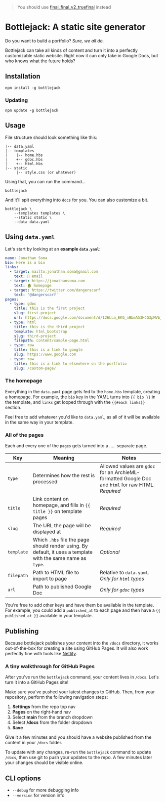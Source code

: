 > You should use [final_final_v2_truefinal](https://github.com/jsoma/final_final_v2_truefinal) instead
> 
# Bottlejack: A static site generator

Do you want to build a portfolio? *Sure, we all do.*

Bottlejack can take all kinds of content and turn it into a perfectly customizable static website. Right now it can only take in Google Docs, but who knows what the future holds?

## Installation

```
npm install -g bottlejack
```

### Updating

```
npm update -g bottlejack
```

## Usage

File structure should look something like this:

```
|-- data.yaml
|-- templates
|    |-- home.hbs
|    +-- gdoc.hbs
|    +-- html.hbs
|-- static
     |-- style.css (or whatever)
```

Using that, you can run the command...

```
bottlejack
```

And it'll spit everything into `docs` for you. You can also customize a bit.

```
bottlejack \
    --templates templates \
    --static static \
    --data data.yaml
```

## Using `data.yaml`

Let's start by looking at an **example `data.yaml`**:

```yaml
name: Jonathan Soma
bio: Here is a bio
links:
  - target: mailto:jonathan.soma@gmail.com
    text: 📧 email
  - target: https://jonathansoma.com
    text: 🏠 homepage
  - target: https://twitter.com/dangerscarf
    text: '@dangerscarf'
pages:
  - type: gdoc
    title: this is the first project
    slug: first-project
    url: https://docs.google.com/document/d/126LLa_EKG_nBbmA53HCG3pMVbjKBRnQWJWDL9FUSmHo/edit?usp=sharing
  - type: html
    title: this is the third project
    template: html_bootstrap
    slug: third-project
    filepath: content/sample-page.html
  - type: raw
    title: this is a link to google
    slug: https://www.google.com
  - type: raw
    title: this is a link to elsewhere on the portfolio
    slug: /custom-page/
```

### The homepage

Everything in the `data.yaml` page gets fed to the `home.hbs` template, creating a homepage. For example, the `bio` key in the YAML turns into `{{ bio }}` in the template, and `links` get looped through with the `{{#each links}}` section.

Feel free to add whatever you'd like to `data.yaml`, as all of it will be available in the same way in your template.

### All of the pages

Each and every one of the `pages` gets turned into a ..... separate page.

|Key|Meaning|Notes|
|---|---|---|
|`type`|Determines how the rest is processed|Allowed values are `gdoc` for an ArchieML-formatted Google Doc and `html` for raw HTML. *Required*|
|`title`|Link content on homepage, and fills in `{{ title }}` on template pages|*Required*|
|`slug`|The URL the page will be displayed at|*Required*|
|`template`|Which `.hbs` file the page should render using. By default, it uses a template with the same name as `type`.|*Optional*|
|`filepath`|Path to HTML file to import to page|Relative to `data.yaml`. *Only for `html` types*|
|`url`|Path to published Google Doc|*Only for `gdoc` types*|

You're free to add other keys and have them be available in the template. For example, you could add a `published_at` to each page and then have a `{{ published_at }}` available in your template.

## Publishing

Because bottlejack publishes your content into the `/docs` directory, it works out-of-the-box for creating a site using GitHub Pages. It will also work perfectly fine with tools like [Netlify](https://www.netlify.com/).

### A tiny walkthrough for GitHub Pages

After you've run the `bottlejack` command, your content lives in `/docs`. Let's turn it into a GitHub Pages site!

Make sure you've pushed your latest changes to GitHub. Then, from your repository, perform the following navigation steps:

1. **Settings** from the repo top nav
2. **Pages** on the right-hand nav
3. Select **main** from the branch dropdown
4. Select **/docs** from the folder dropdown
5. **Save**

Give it a few minutes and you should have a website published from the content in your `/docs` folder.

To update with any changes, re-run the `bottlejack` command to update `/docs`, then use git to push your updates to the repo. A few minutes later your changes should be visible online.

## CLI options

* `--debug` for more debugging info
* `--version` for version info
